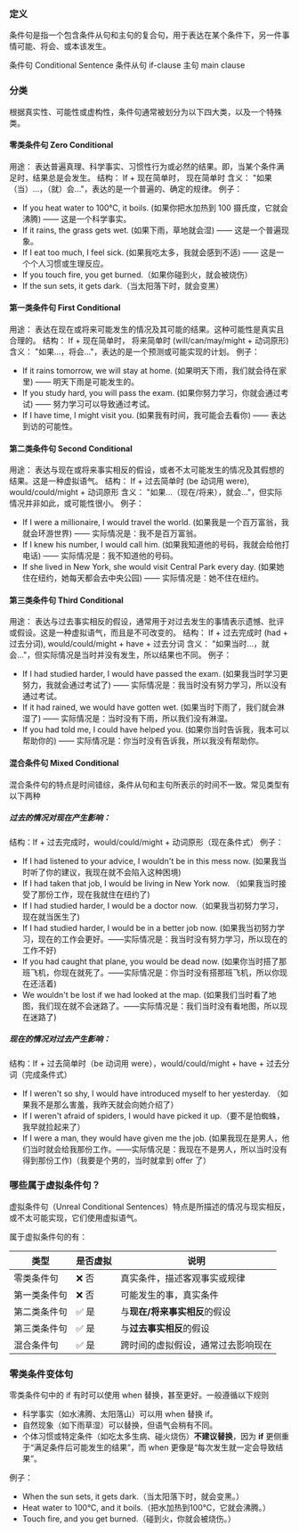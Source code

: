 ### 定义

条件句是指一个包含条件从句和主句的复合句，用于表达在某个条件下，另一件事情可能、将会、或本该发生。

条件句 Conditional Sentence
条件从句 if-clause
主句 main clause

### 分类

根据真实性、可能性或虚构性，条件句通常被划分为以下四大类，以及一个特殊类。

#### 零类条件句 Zero Conditional

用途： 表达普遍真理、科学事实、习惯性行为或必然的结果。即，当某个条件满足时，结果总是会发生。
结构： If + 现在简单时， 现在简单时
含义： "如果（当）...，（就）会..."，表达的是一个普遍的、确定的规律。
例子：

- If you heat water to 100°C, it boils. (如果你把水加热到 100 摄氏度，它就会沸腾) —— 这是一个科学事实。
- If it rains, the grass gets wet. (如果下雨，草地就会湿) —— 这是一个普遍现象。
- If I eat too much, I feel sick. (如果我吃太多，我就会感到不适) —— 这是一个个人习惯或生理反应。
- If you touch fire, you get burned.（如果你碰到火，就会被烧伤）
- If the sun sets, it gets dark.（当太阳落下时，就会变黑）

#### 第一类条件句 First Conditional

用途： 表达在现在或将来可能发生的情况及其可能的结果。这种可能性是真实且合理的。
结构： If + 现在简单时， 将来简单时 (will/can/may/might + 动词原形)
含义： "如果...，将会..."，表达的是一个预测或可能实现的计划。
例子：

- If it rains tomorrow, we will stay at home. (如果明天下雨，我们就会待在家里) —— 明天下雨是可能发生的。
- If you study hard, you will pass the exam. (如果你努力学习，你就会通过考试) —— 努力学习可以导致通过考试。
- If I have time, I might visit you. (如果我有时间，我可能会去看你) —— 表达到访的可能性。

#### 第二类条件句 Second Conditional

用途： 表达与现在或将来事实相反的假设，或者不太可能发生的情况及其假想的结果。这是一种虚拟语气。
结构： If + 过去简单时 (be 动词用 were), would/could/might + 动词原形
含义： "如果...（现在/将来），就会..."，但实际情况并非如此，或可能性很小。
例子：

- If I were a millionaire, I would travel the world. (如果我是一个百万富翁，我就会环游世界) —— 实际情况是：我不是百万富翁。
- If I knew his number, I would call him. (如果我知道他的号码，我就会给他打电话) —— 实际情况是：我不知道他的号码。
- If she lived in New York, she would visit Central Park every day. (如果她住在纽约，她每天都会去中央公园) —— 实际情况是：她不住在纽约。

#### 第三类条件句 Third Conditional

用途： 表达与过去事实相反的假设，通常用于对过去发生的事情表示遗憾、批评或假设。这是一种虚拟语气，而且是不可改变的。
结构： If + 过去完成时 (had + 过去分词), would/could/might + have + 过去分词
含义： "如果当时...，就会..."，但实际情况是当时并没有发生，所以结果也不同。
例子：

- If I had studied harder, I would have passed the exam. (如果我当时学习更努力，我就会通过考试了) —— 实际情况是：我当时没有努力学习，所以没有通过考试。
- If it had rained, we would have gotten wet. (如果当时下雨了，我们就会淋湿了) —— 实际情况是：当时没有下雨，所以我们没有淋湿。
- If you had told me, I could have helped you. (如果你当时告诉我，我本可以帮助你的) —— 实际情况是：你当时没有告诉我，所以我没有帮助你。

#### 混合条件句 Mixed Conditional

混合条件句的特点是时间错综，条件从句和主句所表示的时间不一致。常见类型有以下两种

##### 过去的情况对现在产生影响：

结构：If + 过去完成时，would/could/might + 动词原形（现在条件式）
例子：

- If I had listened to your advice, I wouldn't be in this mess now. (如果我当时听了你的建议，我现在就不会陷入这种困境)
- If I had taken that job, I would be living in New York now. （如果我当时接受了那份工作，现在我就住在纽约了)
- If I had studied harder, I would be a doctor now.（如果我当初努力学习，现在就当医生了)
- If I had studied harder, I would be in a better job now. (如果我当初努力学习，现在的工作会更好。——实际情况是：我当时没有努力学习，所以现在的工作不好)
- If you had caught that plane, you would be dead now. (如果你当时搭了那班飞机，你现在就死了。——实际情况是：你当时没有搭那班飞机，所以你现在还活着)
- We wouldn't be lost if we had looked at the map. (如果我们当时看了地图，我们现在就不会迷路了。——实际情况是：我们当时没有看地图，所以现在迷路了)

##### 现在的情况对过去产生影响：

结构：If + 过去简单时（be 动词用 were），would/could/might + have + 过去分词（完成条件式）

- If I weren't so shy, I would have introduced myself to her yesterday. （如果我不是那么害羞，我昨天就会向她介绍了）
- If I weren't afraid of spiders, I would have picked it up.（要不是怕蜘蛛，我早就捡起来了）
- If I were a man, they would have given me the job. (如果我现在是男人，他们当时就会给我那份工作。——实际情况是：我现在不是男人，所以当时没有得到那份工作)（我要是个男的，当时就拿到 offer 了）

### 哪些属于虚拟条件句？

虚拟条件句（Unreal Conditional Sentences）特点是所描述的情况与现实相反，或不太可能实现，它们使用虚拟语气。

属于虚拟条件句的有：

| 类型         | 是否虚拟 | 说明                               |
| ------------ | -------- | ---------------------------------- |
| 零类条件句   | ❌ 否    | 真实条件，描述客观事实或规律       |
| 第一类条件句 | ❌ 否    | 可能发生的事，真实条件             |
| 第二类条件句 | ✅ 是    | 与**现在/将来事实相反**的假设      |
| 第三类条件句 | ✅ 是    | 与**过去事实相反**的假设           |
| 混合条件句   | ✅ 是    | 跨时间的虚拟假设，通常过去影响现在 |

### 零类条件变体句

零类条件句中的 if 有时可以使用 when 替换，甚至更好。一般遵循以下规则

- 科学事实（如水沸腾、太阳落山）可以用 when 替换 if。
- 自然现象（如下雨草湿）可以替换，但语气会稍有不同。
- 个体习惯或特定条件（如吃太多生病、碰火烧伤）**不建议替换**，因为 **if** 更侧重于“满足条件后可能发生的结果”，而 when 更像是“每次发生就一定会导致结果”。

例子：
- When the sun sets, it gets dark.（当太阳落下时，就会变黑。）
- Heat water to 100°C, and it boils.（把水加热到100°C，它就会沸腾。）
- Touch fire, and you get burned.（碰到火，你就会被烧伤。）